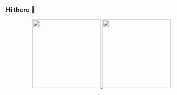 ### Hi there 👋

<div align="center">
  <a href="https://github.com/paulozucchi">
  <img height="180em" src="https://github-readme-stats.vercel.app/api?username=paulozucchi&show_icons=true&theme=tokyonight&include_all_commits=true&count_private=true"/>
  <img height="180em" src="https://github-readme-stats.vercel.app/api/top-langs/?username=paulozucchi&layout=compact&langs_count=7&theme=tokyonight"/>
</div>
